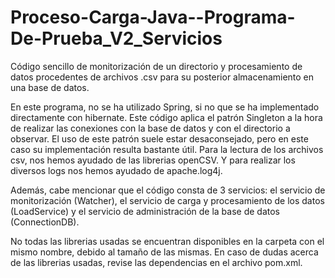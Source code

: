 # Proceso-Carga-Java--Programa-De-Prueba_V2_Servicios

Código sencillo de monitorización de un directorio y procesamiento de datos procedentes de archivos .csv para su posterior almacenamiento en una base de datos.

En este programa, no se ha utilizado Spring, si no que se ha implementado directamente con hibernate.
Este código aplica el patrón Singleton a la hora de realizar las conexiones con la base de datos y con el directorio a observar. El uso de este patrón suele estar desaconsejado, pero en este caso su implementación resulta bastante útil.
Para la lectura de los archivos csv, nos hemos ayudado de las librerias openCSV. Y para realizar los diversos logs nos hemos ayudado de apache.log4j.

Además, cabe mencionar que el código consta de 3 servicios: el servicio de monitorización (Watcher), el servicio de carga y procesamiento de los datos (LoadService) y el servicio de administración de la base de datos (ConnectionDB).

No todas las librerias usadas se encuentran disponibles en la carpeta con el mismo nombre, debido al tamaño de las mismas. En caso de dudas acerca de las librerias usadas, revise las dependencias en el archivo pom.xml.
